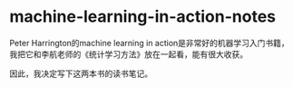 # machine-learning-in-action-notes
Peter Harrington的machine learning in action是非常好的机器学习入门书籍，我把它和李航老师的《统计学习方法》放在一起看，能有很大收获。

因此，我决定写下这两本书的读书笔记。
